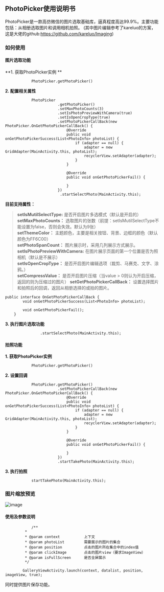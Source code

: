 ## PhotoPicker使用说明书  
PhotoPicker是一款高仿微信的图片选取基础库，逼真程度高达99.9%。主要功能包括：从相册选取图片和调用相机拍照。 (其中图片编辑参考了kareluo的方案，这是大佬的github:https://github.com/kareluo/Imaging) 
### 如何使用  
#### 图片选取功能  
 **1. 获取PhotoPicker实例 ** 

```
            PhotoPicker.getPhotoPicker()
```  
**2. 配置相关属性**  

```
            PhotoPicker
                        .getPhotoPicker()
                        .setMaxPhotoCounts(3)
                        .setIsPhotoPreviewWithCamera(true)
                        .setIsOpenCropType(true)
                        .setPhotoPickerCallBack(new PhotoPicker.OnGetPhotoPickerCallBack() {
                            @Override
                            public void onGetPhotoPickerSuccess(List<PhotoInfo> photoList) {
                                if (adapter == null) {
                                    adapter = new GridAdapter(MainActivity.this, photoList);
                                    recyclerView.setAdapter(adapter);
                                }
                            }

                            @Override
                            public void onGetPhotoPickerFail() {

                            }
                        })
                         .startSelectPhoto(MainActivity.this);
```    
**目前支持属性：**  
>**setIsMutilSelectType:** 是否开启图片多选模式（默认是开启的）  
**setMaxPhotoCounts：**   选取图片的张数（前提：setIsMutilSelectType不能设置为false，否则会失效。默认为9张）  
**setThemeColor：** 主题颜色，主要是相关按钮、背景、边框的颜色（默认颜色为FF6C00）  
**setPhotoSpanCount：** 图片展示时，采用几列展示方式展示。  
**setIsPhotoPreviewWithCamera:** 在图片展示页面的第一个位置是否为照相机（默认是不展示）  
**setIsOpenCropType：** 是否开启图片编辑选项（裁剪、马赛克、文字、涂鸦。）  
**setCompressValue：** 是否开启图片压缩（当value > 0则认为开启压缩，返回的则为压缩过的图片）
**setGetPhotoPickerCallBack：** 设置选择图片和拍照后的回调，返回从相册选择的或拍的图片。  

```
public interface OnGetPhotoPickerCallBack {
        void onGetPhotoPickerSuccess(List<PhotoInfo> photoList);

        void onGetPhotoPickerFail();
    }
```


**3. 执行图片选取功能**

```
                .startSelectPhoto(MainActivity.this);
```  
#### 拍照功能  
**1. 获取PhotoPicker实例**  

```
            PhotoPicker.getPhotoPicker()
```  
**2. 设置回调**  

```
            PhotoPicker.getPhotoPicker()
                        .setPhotoPickerCallBack(new PhotoPicker.OnGetPhotoPickerCallBack() {
                            @Override
                            public void onGetPhotoPickerSuccess(List<PhotoInfo> photoList) {
                                if (adapter == null) {
                                    adapter = new GridAdapter(MainActivity.this, photoList);
                                    recyclerView.setAdapter(adapter);
                                }
                            }

                            @Override
                            public void onGetPhotoPickerFail() {

                            }
                        })
                        .startTakePhoto(MainActivity.this);
```  
**3. 执行拍照**  

```
            startTakePhoto(MainActivity.this);
```  
### 图片缩放预览  
![image](https://github.com/cedear/Cedear.github.io/blob/master/%E5%9B%BE%E7%89%87%E6%96%87%E4%BB%B6%E5%A4%B9/%E4%B8%8B%E8%BD%BD%20(2).gif?raw=true)  
#### 使用及参数说明   

```
            /**
         * 
         * @param context           上下文
         * @param photoList         需要展示的图片的集合
         * @param position          点击的图片所在集合中的index值
         * @param clickImage        点击的图片view（要求ImageView）
         * @param isFullScreen      是否全屏展示
         */
     
        GalleryViewActivity.launch(context, datalist, position, imageView, true);
```    
同时提供图片保存功能。
